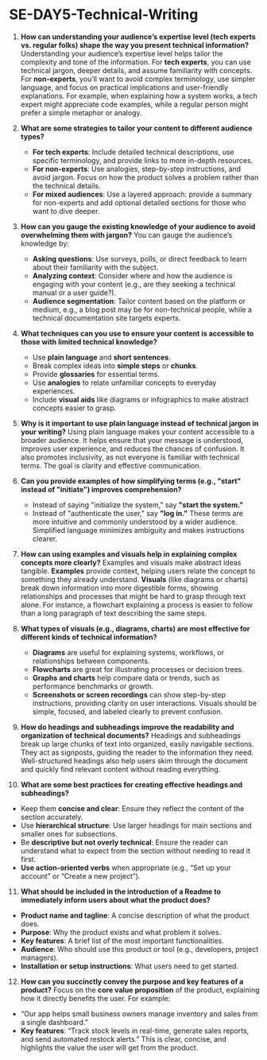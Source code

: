 # SE-DAY5-Technical-Writing
1. **How can understanding your audience’s expertise level (tech experts vs. regular folks) shape the way you present technical information?**
   Understanding your audience’s expertise level helps tailor the complexity and tone of the information. For **tech experts**, you can use technical jargon, deeper details, and assume familiarity with concepts. For **non-experts**, you’ll want to avoid complex terminology, use simpler language, and focus on practical implications and user-friendly explanations. For example, when explaining how a system works, a tech expert might appreciate code examples, while a regular person might prefer a simple metaphor or analogy.

2. **What are some strategies to tailor your content to different audience types?**
   - **For tech experts**: Include detailed technical descriptions, use specific terminology, and provide links to more in-depth resources.
   - **For non-experts**: Use analogies, step-by-step instructions, and avoid jargon. Focus on how the product solves a problem rather than the technical details.
   - **For mixed audiences**: Use a layered approach: provide a summary for non-experts and add optional detailed sections for those who want to dive deeper.

3. **How can you gauge the existing knowledge of your audience to avoid overwhelming them with jargon?**
   You can gauge the audience’s knowledge by:
   - **Asking questions**: Use surveys, polls, or direct feedback to learn about their familiarity with the subject.
   - **Analyzing context**: Consider where and how the audience is engaging with your content (e.g., are they seeking a technical manual or a user guide?).
   - **Audience segmentation**: Tailor content based on the platform or medium, e.g., a blog post may be for non-technical people, while a technical documentation site targets experts.

4. **What techniques can you use to ensure your content is accessible to those with limited technical knowledge?**
   - Use **plain language** and **short sentences**.
   - Break complex ideas into **simple steps** or **chunks**.
   - Provide **glossaries** for essential terms.
   - Use **analogies** to relate unfamiliar concepts to everyday experiences.
   - Include **visual aids** like diagrams or infographics to make abstract concepts easier to grasp.

5. **Why is it important to use plain language instead of technical jargon in your writing?**
   Using plain language makes your content accessible to a broader audience. It helps ensure that your message is understood, improves user experience, and reduces the chances of confusion. It also promotes inclusivity, as not everyone is familiar with technical terms. The goal is clarity and effective communication.

6. **Can you provide examples of how simplifying terms (e.g., "start" instead of "initiate") improves comprehension?**
   - Instead of saying "initialize the system," say **"start the system."**
   - Instead of "authenticate the user," say **"log in."**
   These terms are more intuitive and commonly understood by a wider audience. Simplified language minimizes ambiguity and makes instructions clearer.

7. **How can using examples and visuals help in explaining complex concepts more clearly?**
   Examples and visuals make abstract ideas tangible. **Examples** provide context, helping users relate the concept to something they already understand. **Visuals** (like diagrams or charts) break down information into more digestible forms, showing relationships and processes that might be hard to grasp through text alone. For instance, a flowchart explaining a process is easier to follow than a long paragraph of text describing the same steps.

8. **What types of visuals (e.g., diagrams, charts) are most effective for different kinds of technical information?**
   - **Diagrams** are useful for explaining systems, workflows, or relationships between components.
   - **Flowcharts** are great for illustrating processes or decision trees.
   - **Graphs and charts** help compare data or trends, such as performance benchmarks or growth.
   - **Screenshots or screen recordings** can show step-by-step instructions, providing clarity on user interactions.
   Visuals should be simple, focused, and labeled clearly to prevent confusion.

9. **How do headings and subheadings improve the readability and organization of technical documents?**
   Headings and subheadings break up large chunks of text into organized, easily navigable sections. They act as signposts, guiding the reader to the information they need. Well-structured headings also help users skim through the document and quickly find relevant content without reading everything.

10. **What are some best practices for creating effective headings and subheadings?**
   - Keep them **concise and clear**: Ensure they reflect the content of the section accurately.
   - Use **hierarchical structure**: Use larger headings for main sections and smaller ones for subsections.
   - Be **descriptive but not overly technical**: Ensure the reader can understand what to expect from the section without needing to read it first.
   - **Use action-oriented verbs** when appropriate (e.g., “Set up your account” or “Create a new project”).

11. **What should be included in the introduction of a Readme to immediately inform users about what the product does?**
   - **Product name and tagline**: A concise description of what the product does.
   - **Purpose**: Why the product exists and what problem it solves.
   - **Key features**: A brief list of the most important functionalities.
   - **Audience**: Who should use this product or tool (e.g., developers, project managers).
   - **Installation or setup instructions**: What users need to get started.

12. **How can you succinctly convey the purpose and key features of a product?**
   Focus on the **core value proposition** of the product, explaining how it directly benefits the user. For example:
   - “Our app helps small business owners manage inventory and sales from a single dashboard.”
   - **Key features**: “Track stock levels in real-time, generate sales reports, and send automated restock alerts.”
   This is clear, concise, and highlights the value the user will get from the product.
